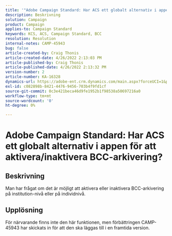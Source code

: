 ```yaml
---
title: '"Adobe Campaign Standard: Har ACS ett globalt alternativ i appen för att aktivera/inaktivera BCC-arkivering?'''
description: Beskrivning
solution: Campaign
product: Campaign
applies-to: Campaign Standard
keywords: KCS, ACS, Campaign Standard, BCC
resolution: Resolution
internal-notes: CAMP-45943
bug: false
article-created-by: Craig Thonis
article-created-date: 4/26/2022 2:13:03 PM
article-published-by: Craig Thonis
article-published-date: 4/26/2022 2:13:32 PM
version-number: 2
article-number: KA-16328
dynamics-url: https://adobe-ent.crm.dynamics.com/main.aspx?forceUCI=1&pagetype=entityrecord&etn=knowledgearticle&id=5c2173f6-6ac5-ec11-a7b6-0022480a138b
exl-id: c082898b-8421-4476-9456-703b4f9fd1cf
source-git-commit: 0c3e421beca46d9fe1952b1f98538a50697216a0
workflow-type: tm+mt
source-wordcount: '0'
ht-degree: 0%

---
```


# Adobe Campaign Standard: Har ACS ett globalt alternativ i appen för att aktivera/inaktivera BCC-arkivering?

## Beskrivning


Man har frågat om det är möjligt att aktivera eller inaktivera BCC-arkivering på institution-nivå eller på individnivå.


## Upplösning


För närvarande finns inte den här funktionen, men förbättringen CAMP-45943 har skickats in för att den ska läggas till i en framtida version.
